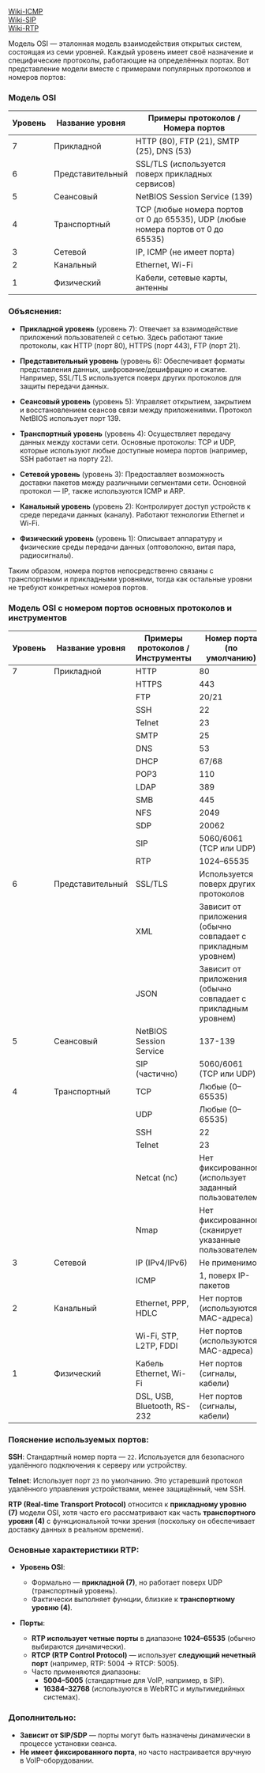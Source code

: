 [Wiki-ICMP](https://ru.wikipedia.org/wiki/ICMP)
<br/> [Wiki-SIP](https://ru.wikipedia.org/wiki/Протокол_установления_сеанса)
<br/> [Wiki-RTP](https://ru.wikipedia.org/wiki/Real-time_Transport_Protocol)

Модель OSI — эталонная модель взаимодействия открытых систем, состоящая из семи уровней. Каждый уровень имеет своё назначение и специфические протоколы, работающие на определённых портах. Вот представление модели вместе с примерами популярных протоколов и номеров портов:

### Модель OSI

| Уровень | Название уровня          | Примеры протоколов / Номера портов |
|---------|--------------------------|-------------------------------------|
| 7       | Прикладной               | HTTP (80), FTP (21), SMTP (25), DNS (53) |
| 6       | Представительный         | SSL/TLS (используется поверх прикладных сервисов) |
| 5       | Сеансовый                | NetBIOS Session Service (139) |
| 4       | Транспортный             | TCP (любые номера портов от 0 до 65535), UDP (любые номера портов от 0 до 65535) |
| 3       | Сетевой                  | IP, ICMP (не имеет порта)            |
| 2       | Канальный                | Ethernet, Wi-Fi                      |
| 1       | Физический               | Кабели, сетевые карты, антенны      |

### Объяснения:

- **Прикладной уровень** (уровень 7):
  Отвечает за взаимодействие приложений пользователей с сетью. Здесь работают такие протоколы, как HTTP (порт 80), HTTPS (порт 443), FTP (порт 21).
  
- **Представительный уровень** (уровень 6):
  Обеспечивает форматы представления данных, шифрование/дешифрацию и сжатие. Например, SSL/TLS используется поверх других протоколов для защиты передачи данных.

- **Сеансовый уровень** (уровень 5):
  Управляет открытием, закрытием и восстановлением сеансов связи между приложениями. Протокол NetBIOS использует порт 139.

- **Транспортный уровень** (уровень 4):
  Осуществляет передачу данных между хостами сети. Основные протоколы: TCP и UDP, которые используют любые доступные номера портов (например, SSH работает на порту 22).

- **Сетевой уровень** (уровень 3):
  Предоставляет возможность доставки пакетов между различными сегментами сети. Основной протокол — IP, также используются ICMP и ARP.

- **Канальный уровень** (уровень 2):
  Контролирует доступ устройств к среде передачи данных (каналу). Работают технологии Ethernet и Wi-Fi.

- **Физический уровень** (уровень 1):
  Описывает аппаратуру и физические среды передачи данных (оптоволокно, витая пара, радиосигналы).

Таким образом, номера портов непосредственно связаны с транспортными и прикладными уровнями, тогда как остальные уровни не требуют конкретных номеров портов.



### Модель OSI c номером портов основных протоколов и инструментов

| Уровень | Название уровня     | Примеры протоколов / Инструменты   | Номер порта (по умолчанию) |
|---------|---------------------|------------------------------------|----------------------------|
| 7       | Прикладной          | HTTP                               | 80                          |
|         |                     | HTTPS                              | 443                         |
|         |                     | FTP                                | 20/21                       |
|         |                     | SSH                                | 22                          |
|         |                     | Telnet                             | 23                          |
|         |                     | SMTP                               | 25                          |
|         |                     | DNS                                | 53                          |
|         |                     | DHCP                               | 67/68                       |
|         |                     | POP3                               | 110                         |
|         |                     | LDAP                               | 389                         |
|         |                     | SMB                                | 445                         |
|         |                     | NFS                                | 2049                        |
|         |                     | SDP                                | 20062                       |
|         |                     | SIP                                | 5060/6061 (TCP или UDP)     |
|         |                     | RTP                                | 1024–65535                  |
| 6       | Представительный    | SSL/TLS                            | Используется поверх других протоколов |
|         |                     | XML                                | Зависит от приложения (обычно совпадает с прикладным уровнем) |
|         |                     | JSON                               | Зависит от приложения (обычно совпадает с прикладным уровнем) |
| 5       | Сеансовый           | NetBIOS Session Service            | 137-139                      |
|         |                     | SIP (частично)                     | 5060/6061 (TCP или UDP)     |
| 4       | Транспортный        | TCP                                | Любые (0–65535)              |
|         |                     | UDP                                | Любые (0–65535)              |
|         |                     | SSH                                | 22                          |
|         |                     | Telnet                             | 23                          |
|         |                     | Netcat (nc)                        | Нет фиксированного (использует заданный пользователем) |
|         |                     | Nmap                               | Нет фиксированного (сканирует указанные пользователем) |
| 3       | Сетевой             | IP (IPv4/IPv6)                     | Не применимо                 |
|         |                     | ICMP                               | 1, поверх IP-пакетов         |
| 2       | Канальный           | Ethernet, PPP, HDLC                | Нет портов (используются MAC-адреса) |
|         |                     | Wi-Fi, STP, L2TP, FDDI             | Нет портов (используются MAC-адреса) |
| 1       | Физический          | Кабель Ethernet, Wi-Fi             | Нет портов (сигналы, кабели) |
|         |                     | DSL, USB, Bluetooth, RS-232        | Нет портов (сигналы, кабели) |

### Пояснение используемых портов:

 **SSH**: Стандартный номер порта — `22`. Используется для безопасного удалённого подключения к серверу или устройству.

 **Telnet**: Использует порт `23` по умолчанию. Это устаревший протокол удалённого управления устройствами, менее защищённый, чем SSH.

**RTP (Real-time Transport Protocol)** относится к **прикладному уровню (7)** модели OSI, хотя часто его рассматривают как часть **транспортного уровня (4)** с функциональной точки зрения (поскольку он обеспечивает доставку данных в реальном времени).  

### Основные характеристики RTP:
- **Уровень OSI**:  
  - Формально — **прикладной (7)**, но работает поверх UDP (транспортный уровень).  
  - Фактически выполняет функции, близкие к **транспортному уровню (4)**.  

- **Порты**:  
  - **RTP использует четные порты** в диапазоне **1024–65535** (обычно выбираются динамически).  
  - **RTCP (RTP Control Protocol)** — использует **следующий нечетный порт** (например, RTP: 5004 → RTCP: 5005).  
  - Часто применяются диапазоны:  
    - **5004–5005** (стандартные для VoIP, например, в SIP).  
    - **16384–32768** (используются в WebRTC и мультимедийных системах).  

### Дополнительно:
- **Зависит от SIP/SDP** — порты могут быть назначены динамически в процессе установки сеанса.  
- **Не имеет фиксированного порта**, но часто настраивается вручную в VoIP-оборудовании.  


